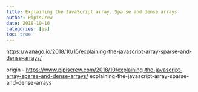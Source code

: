 ```yaml
---
title: Explaining the JavaScript array. Sparse and dense arrays
author: PipisCrew
date: 2018-10-16
categories: [js]
toc: true
---
```


https://wanago.io/2018/10/15/explaining-the-javascript-array-sparse-and-dense-arrays/

origin - https://www.pipiscrew.com/2018/10/explaining-the-javascript-array-sparse-and-dense-arrays/ explaining-the-javascript-array-sparse-and-dense-arrays